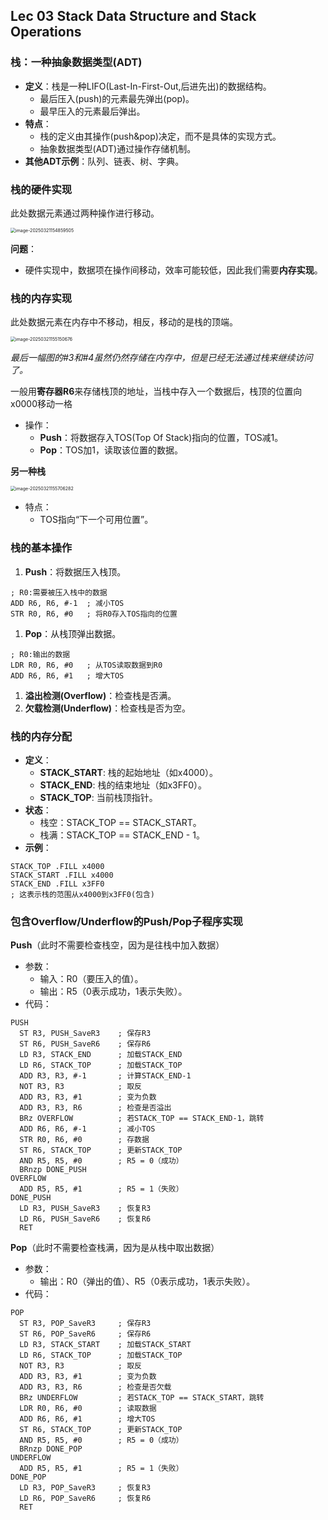 ## Lec 03 Stack Data Structure and Stack Operations

### 栈：一种抽象数据类型(ADT)

- **定义**：栈是一种LIFO(Last-In-First-Out,后进先出)的数据结构。
  - 最后压入(push)的元素最先弹出(pop)。
  - 最早压入的元素最后弹出。
- **特点**：
  - 栈的定义由其操作(push&pop)决定，而不是具体的实现方式。
  - 抽象数据类型(ADT)通过操作存储机制。
- **其他ADT示例**：队列、链表、树、字典。

### 栈的硬件实现

此处数据元素通过两种操作进行移动。

<img src="/Users/hongshuo/Library/Application Support/typora-user-images/image-20250321154859505.png" alt="image-20250321154859505" style="zoom:50%;" />

**问题**：

- 硬件实现中，数据项在操作间移动，效率可能较低，因此我们需要**内存实现**。

### 栈的内存实现

此处数据元素在内存中不移动，相反，移动的是栈的顶端。

<img src="/Users/hongshuo/Library/Application Support/typora-user-images/image-20250321155150676.png" alt="image-20250321155150676" style="zoom:50%;" />

*最后一幅图的#3和#4虽然仍然存储在内存中，但是已经无法通过栈来继续访问了。*

一般用**寄存器R6**来存储栈顶的地址，当栈中存入一个数据后，栈顶的位置向x0000移动一格

- 操作：
  - **Push**：将数据存入TOS(Top Of Stack)指向的位置，TOS减1。
  - **Pop**：TOS加1，读取该位置的数据。

**另一种栈**

<img src="/Users/hongshuo/Library/Application Support/typora-user-images/image-20250321155706282.png" alt="image-20250321155706282" style="zoom:50%;" />

- 特点：
  - TOS指向“下一个可用位置”。

### 栈的基本操作

1. **Push**：将数据压入栈顶。

```code
; R0:需要被压入栈中的数据
ADD R6, R6, #-1  ; 减小TOS
STR R0, R6, #0   ; 将R0存入TOS指向的位置
```

1. **Pop**：从栈顶弹出数据。

```code
; R0:输出的数据
LDR R0, R6, #0   ; 从TOS读取数据到R0
ADD R6, R6, #1   ; 增大TOS
```

1. **溢出检测(Overflow)**：检查栈是否满。
2. **欠载检测(Underflow)**：检查栈是否为空。

### 栈的内存分配

- **定义**：
  - **STACK_START**: 栈的起始地址（如x4000）。
  - **STACK_END**: 栈的结束地址（如x3FF0）。
  - **STACK_TOP**: 当前栈顶指针。
- **状态**：
  - 栈空：STACK_TOP == STACK_START。
  - 栈满：STACK_TOP == STACK_END - 1。
- **示例**：

```code
STACK_TOP .FILL x4000
STACK_START .FILL x4000
STACK_END .FILL x3FF0
; 这表示栈的范围从x4000到x3FF0(包含)
```

### 包含Overflow/Underflow的Push/Pop子程序实现

**Push**（此时不需要检查栈空，因为是往栈中加入数据）

- 参数：
  - 输入：R0（要压入的值）。
  - 输出：R5（0表示成功，1表示失败）。
- 代码：

```code
PUSH
  ST R3, PUSH_SaveR3    ; 保存R3
  ST R6, PUSH_SaveR6    ; 保存R6
  LD R3, STACK_END      ; 加载STACK_END
  LD R6, STACK_TOP      ; 加载STACK_TOP
  ADD R3, R3, #-1       ; 计算STACK_END-1
  NOT R3, R3            ; 取反
  ADD R3, R3, #1        ; 变为负数
  ADD R3, R3, R6        ; 检查是否溢出
  BRz OVERFLOW          ; 若STACK_TOP == STACK_END-1，跳转
  ADD R6, R6, #-1       ; 减小TOS
  STR R0, R6, #0        ; 存数据
  ST R6, STACK_TOP      ; 更新STACK_TOP
  AND R5, R5, #0        ; R5 = 0（成功）
  BRnzp DONE_PUSH
OVERFLOW
  ADD R5, R5, #1        ; R5 = 1（失败）
DONE_PUSH
  LD R3, PUSH_SaveR3    ; 恢复R3
  LD R6, PUSH_SaveR6    ; 恢复R6
  RET
```

**Pop**（此时不需要检查栈满，因为是从栈中取出数据）

- 参数：
  - 输出：R0（弹出的值）、R5（0表示成功，1表示失败）。
- 代码：

```code
POP
  ST R3, POP_SaveR3     ; 保存R3
  ST R6, POP_SaveR6     ; 保存R6
  LD R3, STACK_START    ; 加载STACK_START
  LD R6, STACK_TOP      ; 加载STACK_TOP
  NOT R3, R3            ; 取反
  ADD R3, R3, #1        ; 变为负数
  ADD R3, R3, R6        ; 检查是否欠载
  BRz UNDERFLOW         ; 若STACK_TOP == STACK_START，跳转
  LDR R0, R6, #0        ; 读取数据
  ADD R6, R6, #1        ; 增大TOS
  ST R6, STACK_TOP      ; 更新STACK_TOP
  AND R5, R5, #0        ; R5 = 0（成功）
  BRnzp DONE_POP
UNDERFLOW
  ADD R5, R5, #1        ; R5 = 1（失败）
DONE_POP
  LD R3, POP_SaveR3     ; 恢复R3
  LD R6, POP_SaveR6     ; 恢复R6
  RET
```

## 